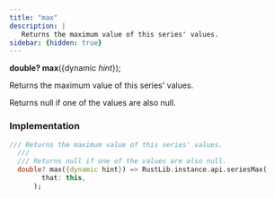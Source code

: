 ```yaml
---
title: "max"
description: |
   Returns the maximum value of this series' values.
sidebar: {hidden: true}
---
```

<span class="dart-code"><strong>double? max</strong>({<span class="nobr">dynamic <i>hint</i></span>});</span>

 Returns the maximum value of this series' values.

 Returns null if one of the values are also null.
### Implementation
```dart
/// Returns the maximum value of this series' values.
  ///
  /// Returns null if one of the values are also null.
  double? max({dynamic hint}) => RustLib.instance.api.seriesMax(
        that: this,
      );
```

